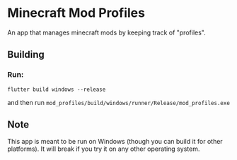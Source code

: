 # Minecraft Mod Profiles
An app that manages minecraft mods by keeping track of "profiles".

## Building

### Run:
```
flutter build windows --release
```
and then run `mod_profiles/build/windows/runner/Release/mod_profiles.exe`

## Note
This app is meant to be run on Windows (though you can build it for other platforms).
It will break if you try it on any other operating system.